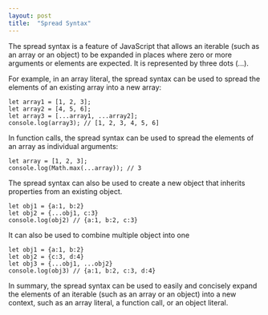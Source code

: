 ```yaml
---
layout: post
title:  "Spread Syntax"
---
```


The spread syntax is a feature of JavaScript that allows an iterable (such as an array or an object) to be expanded in places where zero or more arguments or elements are expected. It is represented by three dots (...).

For example, in an array literal, the spread syntax can be used to spread the elements of an existing array into a new array:

    let array1 = [1, 2, 3];
    let array2 = [4, 5, 6];
    let array3 = [...array1, ...array2];
    console.log(array3); // [1, 2, 3, 4, 5, 6]

In function calls, the spread syntax can be used to spread the elements of an array as individual arguments:

    let array = [1, 2, 3];
    console.log(Math.max(...array)); // 3

The spread syntax can also be used to create a new object that inherits properties from an existing object.

    let obj1 = {a:1, b:2}
    let obj2 = {...obj1, c:3}
    console.log(obj2) // {a:1, b:2, c:3}

It can also be used to combine multiple object into one

    let obj1 = {a:1, b:2}
    let obj2 = {c:3, d:4}
    let obj3 = {...obj1, ...obj2}
    console.log(obj3) // {a:1, b:2, c:3, d:4}

In summary, the spread syntax can be used to easily and concisely expand the elements of an iterable (such as an array or an object) into a new context, such as an array literal, a function call, or an object literal.
